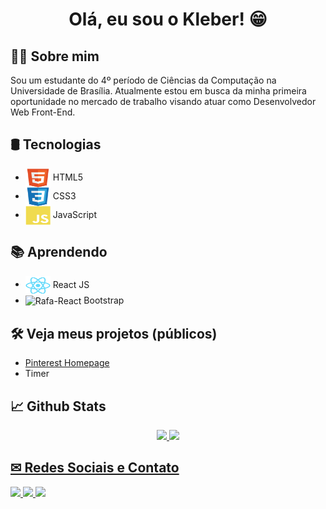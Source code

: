 <div align="center">
    <h1>Olá, eu sou o Kleber! 😁</h1>
</div>

## 🙋‍♂️ Sobre mim
Sou um estudante do 4º período de Ciências da Computação na Universidade de Brasília. Atualmente estou em busca da minha primeira oportunidade no mercado de trabalho visando    atuar como Desenvolvedor Web Front-End.
 
## 🛢 Tecnologias
- <img align="center" alt="Kleber-HTML" height="30" width="40" src="https://raw.githubusercontent.com/devicons/devicon/master/icons/html5/html5-original.svg"> HTML5
- <img align="center" alt="Kleber-CSS" height="30" width="40" src="https://raw.githubusercontent.com/devicons/devicon/master/icons/css3/css3-original.svg"> CSS3
- <img align="center" alt="Kleber-Js" height="30" width="40" src="https://raw.githubusercontent.com/devicons/devicon/master/icons/javascript/javascript-plain.svg"> JavaScript


## 📚 Aprendendo
- <img align="center" alt="Rafa-React" height="30" width="40" src="https://raw.githubusercontent.com/devicons/devicon/master/icons/react/react-original.svg"> React JS
- <img align="center" alt="Rafa-React" height="30" width="40" src="https://cdn.jsdelivr.net/gh/devicons/devicon/icons/bootstrap/bootstrap-plain.svg"/> Bootstrap  


## 🛠 Veja meus projetos (públicos)
- [Pinterest Homepage](https://github.com/kleberjr/pinterest-homepage-replica)
- Timer


## 📈 Github Stats 
<div align="center" style="display: inline_block;">
  <a href="https://github.com/kleberjr">
  <img height="180em" src="https://github-readme-stats.vercel.app/api?username=kleberjr&show_icons=true&theme=github_dark&include_all_commits=true&count_private=true"/>
  <img height="180em" src="https://github-readme-stats.vercel.app/api/top-langs/?username=kleberjr&layout=compact&langs_count=5&theme=github_dark"/>
</div>   
  

## ✉ Redes Sociais e Contato
<div> 
  <a href="https://instagram.com/kleberrjr" target="_blank">
    <img src="https://img.shields.io/badge/-Instagram-%23E4405F?style=for-the-badge&logo=instagram&logoColor=white" target="_blank">
  </a>
  
  <a href = "mailto:kleb3r.jr@gmail.com">
    <img src="https://img.shields.io/badge/Gmail-D14836?style=for-the-badge&logo=gmail&logoColor=white" target="_blank">
  </a>
  
  <a href="https://www.linkedin.com/in/kleber-rodrigues-444011205/" target="_blank">
    <img src="https://img.shields.io/badge/-LinkedIn-%230077B5?style=for-the-badge&logo=linkedin&logoColor=white" target="_blank">
  </a> 
</div>
